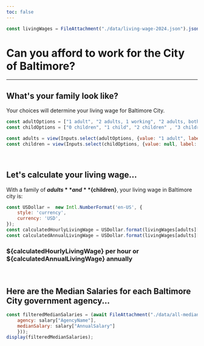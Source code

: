 ```yaml
---
toc: false
---
```


```js
const livingWages = FileAttachment("./data/living-wage-2024.json").json();
```

# Can you afford to work for the City of Baltimore?

---

## What's your family look like?

Your choices will determine your living wage for Baltimore City.

```js
const adultOptions = ["1 adult", "2 adults, 1 working", "2 adults, both working"];
const childOptions = ["0 children", "1 child", "2 children" , "3 children"];

const adults = view(Inputs.select(adultOptions, {value: "1 adult", label: "# of Adults"}));
const children = view(Inputs.select(childOptions, {value: null, label: "# of Children"}));
```

<br>

## Let's calculate your living wage...

With a family of **${adults}** and **${children}**, your living wage in Baltimore city is:

```js
const USDollar =  new Intl.NumberFormat('en-US', {
    style: 'currency',
    currency: 'USD',
});
const calculatedHourlyLivingWage = USDollar.format(livingWages[adults][children]);
const calculatedAnnualLivingWage = USDollar.format(livingWages[adults][children] * 2080);
```
### ${calculatedHourlyLivingWage} per hour or ${calculatedAnnualLivingWage} annually

<br>

## Here are the Median Salaries for each Baltimore City government agency...

```js
const filteredMedianSalaries = (await FileAttachment("./data/all-median-salaries.csv").csv()).map(salary => ({
    agency: salary["AgencyName"],
    medianSalary: salary["AnnualSalary"]
    }));
display(filteredMedianSalaries);
```
